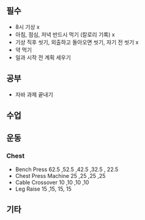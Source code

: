 ## 필수
- 8시 기상 x
- 아침, 점심, 저녁 반드시 먹기 (칼로리 기록) x
- 기상 직후 씻기, 외출하고 돌아오면 씻기, 자기 전 씻기 x
- 약 먹기
- 일과 시작 전 계획 세우기

## 공부
- 자바 과제 끝내기

## 수업

## 운동

### Chest 
- Bench Press 62.5 ,52.5 ,42.5 ,32.5 , 22.5
- Chest Press Machine 25 ,25 ,25 ,25
- Cable Crossover 10 ,10 ,10 ,10 
- Leg Raise 15 ,15, 15, 15

## 기타

